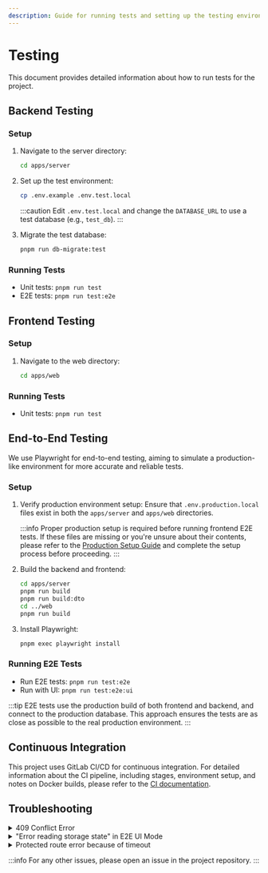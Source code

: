```yaml
---
description: Guide for running tests and setting up the testing environment
---
```


# Testing

This document provides detailed information about how to run tests for the project.

## Backend Testing

### Setup

1. Navigate to the server directory:
   ```bash
   cd apps/server
   ```

2. Set up the test environment:
   ```bash
   cp .env.example .env.test.local
   ```
   :::caution
   Edit `.env.test.local` and change the `DATABASE_URL` to use a test database (e.g., `test_db`).
   :::

3. Migrate the test database:
   ```bash
   pnpm run db-migrate:test
   ```

### Running Tests

- Unit tests: `pnpm run test`
- E2E tests: `pnpm run test:e2e`

## Frontend Testing

### Setup

1. Navigate to the web directory:
   ```bash
   cd apps/web
   ```

### Running Tests

- Unit tests: `pnpm run test`

## End-to-End Testing

We use Playwright for end-to-end testing, aiming to simulate a production-like environment for more accurate and reliable tests.

### Setup

1. Verify production environment setup:
   Ensure that `.env.production.local` files exist in both the `apps/server` and `apps/web` directories. 

   :::info
   Proper production setup is required before running frontend E2E tests. If these files are missing or you're unsure about their contents, please refer to the [Production Setup Guide](./production-setup.md) and complete the setup process before proceeding.
   :::

2. Build the backend and frontend:
   ```bash
   cd apps/server
   pnpm run build
   pnpm run build:dto
   cd ../web
   pnpm run build
   ```

3. Install Playwright:
   ```bash
   pnpm exec playwright install
   ```

### Running E2E Tests

- Run E2E tests: `pnpm run test:e2e`
- Run with UI: `pnpm run test:e2e:ui`

:::tip
E2E tests use the production build of both frontend and backend, and connect to the production database. This approach ensures the tests are as close as possible to the real production environment.
:::

## Continuous Integration

This project uses GitLab CI/CD for continuous integration. For detailed information about the CI pipeline, including stages, environment setup, and notes on Docker builds, please refer to the [CI documentation](./continuous-integration.md).

## Troubleshooting

<details>
<summary>409 Conflict Error</summary>

If you encounter a 409 Conflict error, it usually means a previous test failed to clean up properly. To resolve:

1. Manually delete the conflicting user from the database, or
2. Re-run the E2E pnpm script command: `pnpm test:e2e` or `pnpm test:e2e:ui` they should run a script in the backend that reset the databases;
3. Or direclty run the command in the backend: `pnpm run db-seed:force:prod`
</details>

<details>
<summary>"Error reading storage state" in E2E UI Mode</summary>

If tests fail due to "Error reading storage state" or inability to find a username locator:

1. Run the setup test alone first (this test is normaly automatically run in terminal mode)
2. This logs in testUser and tetris, storing authentication cookies for all tests
3. Then run the remaining tests
</details>

<details>
<summary>Protected route error because of timeout</summary>

The root cause is still under investigation, but as a workaround you can just retry the test, either in terminal or ui mode.
In CI, the test retries at least 3 times, so they mostly passes.
</details>

:::info
For any other issues, please open an issue in the project repository.
:::